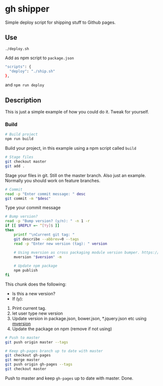 # gh shipper

Simple deploy script for shipping stuff to Github pages. 

## Use

    ./deploy.sh

Add as npm script to ``package.json``

```bash
"scripts": {
  "deploy": "./ship.sh"
},
```

and ``npm run deploy``

## Description

This is just a simple example of how you could do it. Tweak for yourself.

### Build

```bash
# Build project
npm run build
```

Build your project, in this example using a npm script called ``build``

```bash
# Stage files
git checkout master  
git add . 
```

Stage your files in git. Still on the master branch. Also just an example. Normally you should work on feature branches.

```bash
# Commit
read -p "Enter commit message: " desc
git commit -m "$desc" 
```

Type your commit message

```bash
# Bump version?
read -p "Bump version? (y/n): " -n 1 -r
if [[ $REPLY =~ ^[Yy]$ ]]
then
    printf "\nCurrent git tag: "
    git describe --abbrev=0 --tags
    read -p "Enter new version (tag): " version
    
    # Using mversion as cross packaging module version bumper. https://github.com/mikaelbr/mversion
    mversion "$version" -m

    # Update npm package
    npm publish
fi
```

This chunk does the following:
+ Is this a new version?
+ If (y): 
1. Print current tag. 
2. let user type new version
3. Update version in package.json, bower.json, *.jquery.json etc using [mversion](https://github.com/mikaelbr/mversion)
4. Update the package on npm (remove if not using)

```bash
# Push to master
git push origin master --tags

# Keep gh-pages branch up to date with master
git checkout gh-pages
git merge master
git push origin gh-pages --tags
git checkout master
```

Push to master and keep ``gh-pages`` up to date with master. Done.